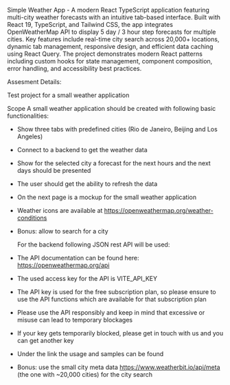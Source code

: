 Simple Weather App - A modern React TypeScript application featuring multi-city weather forecasts with an intuitive tab-based interface. 
Built with React 19, TypeScript, and Tailwind CSS, the app integrates OpenWeatherMap API to display 5 day / 3 hour step forecasts for multiple cities. 
Key features include real-time city search across 20,000+ locations, dynamic tab management, responsive design, and efficient data caching using React Query. 
The project demonstrates modern React patterns including custom hooks for state management, component composition, error handling, and accessibility best practices.

Assesment Details:

Test project for a small weather application

Scope
A small weather application should be created with following basic functionalities:

- Show three tabs with predefined cities (Rio de Janeiro, Beijing and Los Angeles)
- Connect to a backend to get the weather data
- Show for the selected city a forecast for the next hours and the next days should be
  presented
- The user should get the ability to refresh the data
- On the next page is a mockup for the small weather application
- Weather icons are available at https://openweathermap.org/weather-conditions
- Bonus: allow to search for a city

  For the backend following JSON rest API will be used:

- The API documentation can be found here: https://openweathermap.org/api
- The used access key for the API is VITE_API_KEY
- The API key is used for the free subscription plan, so please ensure to use the API functions
  which are available for that subscription plan
- Please use the API responsibly and keep in mind that excessive or misuse can lead to
  temporary blockages
- If your key gets temporarily blocked, please get in touch with us and you can get another key
- Under the link the usage and samples can be found
- Bonus: use the small city meta data https://www.weatherbit.io/api/meta (the one with
  ~20,000 cities) for the city search
